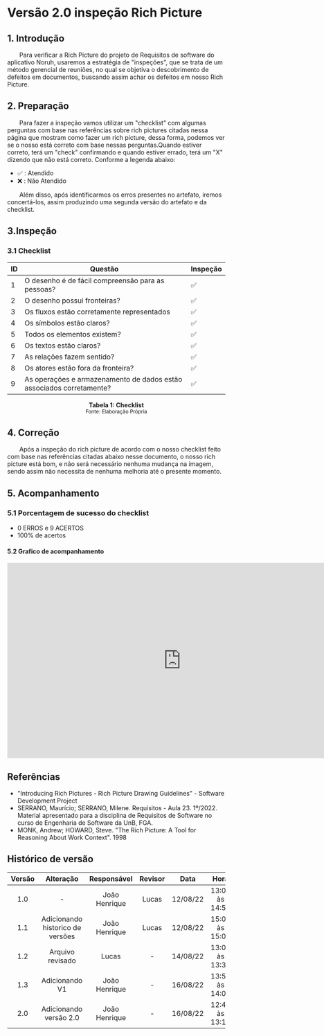 # Versão 2.0 inspeção Rich Picture

## 1. Introdução

&emsp;&emsp;Para verificar a Rich Picture do projeto de Requisitos de software do aplicativo Noruh, usaremos a estratégia de "inspeções", que se trata de um método gerencial de reuniões, no qual se objetiva o descobrimento de defeitos em documentos, buscando assim achar os defeitos em nosso Rich Picture.

## 2. Preparação

&emsp;&emsp;Para fazer a inspeção vamos utilizar um "checklist" com algumas perguntas com base nas referências sobre rich pictures citadas nessa página que mostram como fazer um rich picture, dessa forma, podemos ver se o nosso está correto com base nessas perguntas.Quando estiver correto, terá um "check" confirmando e quando estiver errado, terá um "X" dizendo que não está correto. Conforme a legenda abaixo:

- ✅ : Atendido
- ❌ : Não Atendido

&emsp;&emsp;Além disso, após identificarmos os erros presentes no artefato, iremos concertá-los, assim produzindo uma segunda versão do artefato e da checklist.

## 3.Inspeção

### 3.1 Checklist

|ID|Questão| Inspeção |
|-----------|-------------|-------------|
| 1 | O desenho é de fácil compreensão para as pessoas? |✅ |
| 2 | O desenho possui fronteiras?| ✅|
| 3 | Os fluxos estão corretamente representados| ✅|
| 4 | Os símbolos estão claros?| ✅|
| 5 | Todos os elementos existem?| ✅|
| 6 | Os textos estão claros?| ✅|
| 7 | As relações fazem sentido?| ✅|
| 8 | Os atores estão fora da fronteira?| ✅|
| 9 | As operações e armazenamento de dados estão associados corretamente?| ✅|

<figcaption align='center'>
    <b>Tabela 1: Checklist  </b>
    <br><small> Fonte: Elaboração Própria </small>
</figcaption>

## 4. Correção 
&emsp;&emsp;Após a inspeção do rich picture de acordo com o nosso checklist feito com base nas referências citadas abaixo nesse documento, o nosso rich picture está bom, e não será necessário nenhuma mudança na imagem, sendo assim não necessita de nenhuma melhoria até o presente momento.

## 5. Acompanhamento
### 5.1 Porcentagem de sucesso do checklist
- 0 ERROS e 9 ACERTOS
- 100% de acertos
#### 5.2 Grafico de acompanhamento
<iframe style="border: 1px solid rgba(0, 0, 0, 0.1);" width="800" height="450" src="https://www.figma.com/embed?embed_host=share&url=https%3A%2F%2Fwww.figma.com%2Ffile%2FB6LxppBqsl4UCasYZczm6s%2FUntitled%3Fnode-id%3D0%253A1" allowfullscreen></iframe>


## Referências
- "Introducing Rich Pictures - Rich Picture Drawing Guidelines" - Software Development Project
- SERRANO, Maurício; SERRANO, Milene. Requisitos - Aula 23. 1º/2022. Material apresentado para a disciplina de Requisitos de Software no curso de Engenharia de Software da UnB, FGA.
- MONK, Andrew; HOWARD, Steve. "The Rich Picture: A Tool for Reasoning About Work Context". 1998

## Histórico de versão

| Versão |      Alteração      | Responsável |           Revisor            |   Data   | Hora  |
| :----: | :-----------------: | :---------: | :--------------------------: | :------: | :------: |
|  1.0   |          -          |    João Henrique    |Lucas               | 12/08/22 |13:00 às 14:55 |
|  1.1   | Adicionando historico de versões|João Henrique    |      Lucas       | 12/08/22 |15:00 às 15:05 |
|  1.2   | Arquivo revisado |Lucas    |      -       | 14/08/22 |13:00 às 13:30 |
|  1.3   | Adicionando V1  |João Henrique    |      -       | 16/08/22 |13:56 às 14:00 |
|  2.0   | Adicionando versão 2.0  |João Henrique    |      -       | 16/08/22 |12:40 às 13:10 |
